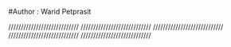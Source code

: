 #Author : Warid Petprasit

////////////////////////////
////////////////////////////
////////////////////////////
////////////////////////////
////////////////////////////